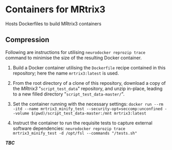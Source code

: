 # Containers for MRtrix3

Hosts Dockerfiles to build MRtrix3 containers

## Compression

Following are instructions for utilising `neurodocker reprozip trace` command to minimise the size of the resulting Docker container.

1.  Build a Docker container utilising the `Dockerfile` recipe contained in this repository; here the name `mrtrix3:latest` is used.

1.  From the root directory of a clone of this repository, download a copy of the *MRtrix3* "`script_test_data`" repository, and unzip in-place, leading to a new filled directory "`script_test_data-master/`".

1.  Set the container running with the necessary settings:
    `docker run --rm -itd --name mrtrix3_minify_test --security-opt=seccomp:unconfined --volume $(pwd)/script_test_data-master:/mnt mrtrix3:latest`

1.  Instruct the container to run the requisite tests to capture external software dependencies:
    `neurodocker reprozip trace mrtrix3_minify_test -d /opt/fsl --commands "/tests.sh"`

***TBC***
